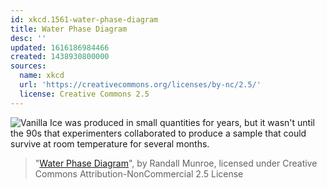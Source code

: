 ```yaml
---
id: xkcd.1561-water-phase-diagram
title: Water Phase Diagram
desc: ''
updated: 1616186984466
created: 1438930800000
sources:
  name: xkcd
  url: 'https://creativecommons.org/licenses/by-nc/2.5/'
  license: Creative Commons 2.5
---
```

![Vanilla Ice was produced in small quantities for years, but it wasn't until the 90s that experimenters collaborated to produce a sample that could survive at room temperature for several months. ](https://imgs.xkcd.com/comics/water_phase_diagram.png)
> "[Water Phase Diagram](https://xkcd.com/1561/)", by Randall Munroe, licensed under Creative Commons Attribution-NonCommercial 2.5 License
